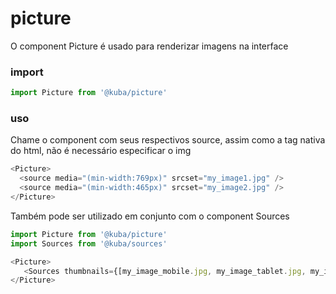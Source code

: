 # picture

O component Picture é usado para renderizar imagens na interface

### import

```javascript
import Picture from '@kuba/picture'
```

### uso

Chame o component com seus respectivos source, assim como a tag nativa do html, não é necessário especificar o img

```javascript
<Picture>
  <source media="(min-width:769px)" srcset="my_image1.jpg" />
  <source media="(min-width:465px)" srcset="my_image2.jpg" />
</Picture>
```

Também pode ser utilizado em conjunto com o component Sources

```javascript
import Picture from '@kuba/picture'
import Sources from '@kuba/sources'

<Picture>
   <Sources thumbnails={[my_image_mobile.jpg, my_image_tablet.jpg, my_image_desktop.jpg]} />
</Picture>
```


